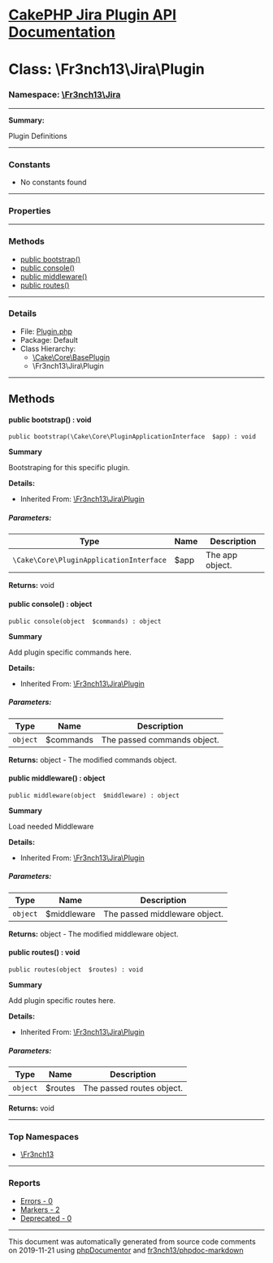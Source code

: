 # [CakePHP Jira Plugin API Documentation](../home)

# Class: \Fr3nch13\Jira\Plugin
### Namespace: [\Fr3nch13\Jira](../namespaces/Fr3nch13.Jira)
---
**Summary:**

Plugin Definitions

---
### Constants
* No constants found
---
### Properties
---
### Methods
* [public bootstrap()](../classes/Fr3nch13.Jira.Plugin#method_bootstrap)
* [public console()](../classes/Fr3nch13.Jira.Plugin#method_console)
* [public middleware()](../classes/Fr3nch13.Jira.Plugin#method_middleware)
* [public routes()](../classes/Fr3nch13.Jira.Plugin#method_routes)
---
### Details
* File: [Plugin.php](../files/Plugin)
* Package: Default
* Class Hierarchy: 
  * [\Cake\Core\BasePlugin]()
  * \Fr3nch13\Jira\Plugin

---
## Methods
<a name="method_bootstrap" class="anchor"></a>
#### public bootstrap() : void

```
public bootstrap(\Cake\Core\PluginApplicationInterface  $app) : void
```

**Summary**

Bootstraping for this specific plugin.

**Details:**
* Inherited From: [\Fr3nch13\Jira\Plugin](../classes/Fr3nch13.Jira.Plugin)
##### Parameters:
| Type | Name | Description |
| ---- | ---- | ----------- |
| <code>\Cake\Core\PluginApplicationInterface</code> | $app  | The app object. |

**Returns:** void


<a name="method_console" class="anchor"></a>
#### public console() : object

```
public console(object  $commands) : object
```

**Summary**

Add plugin specific commands here.

**Details:**
* Inherited From: [\Fr3nch13\Jira\Plugin](../classes/Fr3nch13.Jira.Plugin)
##### Parameters:
| Type | Name | Description |
| ---- | ---- | ----------- |
| <code>object</code> | $commands  | The passed commands object. |

**Returns:** object - The modified commands object.


<a name="method_middleware" class="anchor"></a>
#### public middleware() : object

```
public middleware(object  $middleware) : object
```

**Summary**

Load needed Middleware

**Details:**
* Inherited From: [\Fr3nch13\Jira\Plugin](../classes/Fr3nch13.Jira.Plugin)
##### Parameters:
| Type | Name | Description |
| ---- | ---- | ----------- |
| <code>object</code> | $middleware  | The passed middleware object. |

**Returns:** object - The modified middleware object.


<a name="method_routes" class="anchor"></a>
#### public routes() : void

```
public routes(object  $routes) : void
```

**Summary**

Add plugin specific routes here.

**Details:**
* Inherited From: [\Fr3nch13\Jira\Plugin](../classes/Fr3nch13.Jira.Plugin)
##### Parameters:
| Type | Name | Description |
| ---- | ---- | ----------- |
| <code>object</code> | $routes  | The passed routes object. |

**Returns:** void



---

### Top Namespaces

* [\Fr3nch13](../namespaces/Fr3nch13)

---

### Reports
* [Errors - 0](../reports/errors)
* [Markers - 2](../reports/markers)
* [Deprecated - 0](../reports/deprecated)

---

This document was automatically generated from source code comments on 2019-11-21 using [phpDocumentor](http://www.phpdoc.org/) and [fr3nch13/phpdoc-markdown](https://github.com/fr3nch13/phpdoc-markdown)

